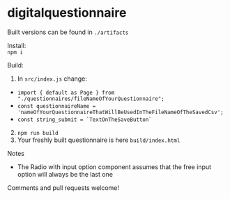 # digitalquestionnaire

Built versions can be found in `./artifacts`

Install:  
`npm i`

Build:  
1. In `src/index.js` change:
  * `import { default as Page } from "./questionnaires/fileNameOfYourQuestionnaire";`
  * `const questionnaireName = 'nameOfYourQuestionnaireThatWillBeUsedInTheFileNameOfTheSavedCsv';`
  * `` const string_submit = `TextOnTheSaveButton` ``
2. `npm run build`
3. Your freshly built questionnaire is here `build/index.html`

Notes  
 - The Radio with input option component assumes that the free input option will always be the last one
 
Comments and pull requests welcome!
